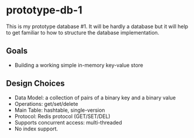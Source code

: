 # prototype-db-1

This is my prototype database #1.
It will be hardly a database but it will help to get familiar to how to structure the database implementation.

## Goals

- Building a working simple in-memory key-value store

## Design Choices

- Data Model: a collection of pairs of a binary key and a binary value
- Operations: get/set/delete
- Main Table: hashtable, single-version
- Protocol: Redis protocol (GET/SET/DEL)
- Supports concurrent access: multi-threaded
- No index support.
